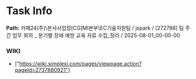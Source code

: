 # Task Info

**Path:** 카페24(주)\본사사업장\[CG]MI본부\EC기술지원팀 / jspark / [272788] 팀 주간 업무 회의 _ 분기별 장애 예방 교육 자료 수집_정리 / 2025-08-01_00-00-00

### WIKI
- ["https://wiki.simplexi.com/pages/viewpage.action?pageId=2737880921"]

